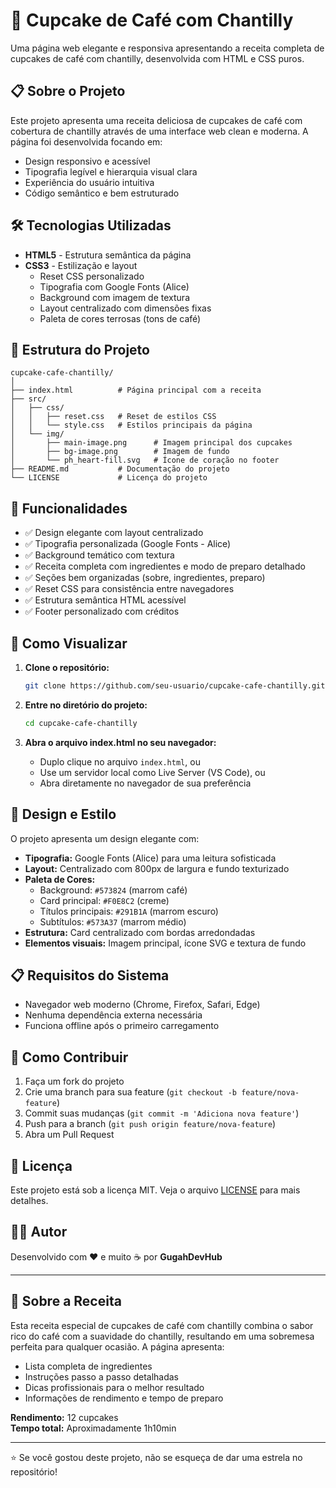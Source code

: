 # 🧁 Cupcake de Café com Chantilly

Uma página web elegante e responsiva apresentando a receita completa de cupcakes de café com chantilly, desenvolvida com HTML e CSS puros.

## 📋 Sobre o Projeto

Este projeto apresenta uma receita deliciosa de cupcakes de café com cobertura de chantilly através de uma interface web clean e moderna. A página foi desenvolvida focando em:

- Design responsivo e acessível
- Tipografia legível e hierarquia visual clara
- Experiência do usuário intuitiva
- Código semântico e bem estruturado

## 🛠️ Tecnologias Utilizadas

- **HTML5** - Estrutura semântica da página
- **CSS3** - Estilização e layout
  - Reset CSS personalizado
  - Tipografia com Google Fonts (Alice)
  - Background com imagem de textura
  - Layout centralizado com dimensões fixas
  - Paleta de cores terrosas (tons de café)

## 📁 Estrutura do Projeto

```
cupcake-cafe-chantilly/
│
├── index.html          # Página principal com a receita
├── src/
│   ├── css/
│   │   ├── reset.css   # Reset de estilos CSS
│   │   └── style.css   # Estilos principais da página
│   └── img/
│       ├── main-image.png      # Imagem principal dos cupcakes
│       ├── bg-image.png        # Imagem de fundo
│       └── ph_heart-fill.svg   # Ícone de coração no footer
├── README.md           # Documentação do projeto
└── LICENSE             # Licença do projeto
```

## 🎯 Funcionalidades

- ✅ Design elegante com layout centralizado
- ✅ Tipografia personalizada (Google Fonts - Alice)
- ✅ Background temático com textura
- ✅ Receita completa com ingredientes e modo de preparo detalhado
- ✅ Seções bem organizadas (sobre, ingredientes, preparo)
- ✅ Reset CSS para consistência entre navegadores
- ✅ Estrutura semântica HTML acessível
- ✅ Footer personalizado com créditos

## 🚀 Como Visualizar

1. **Clone o repositório:**
   ```bash
   git clone https://github.com/seu-usuario/cupcake-cafe-chantilly.git
   ```

2. **Entre no diretório do projeto:**
   ```bash
   cd cupcake-cafe-chantilly
   ```

3. **Abra o arquivo index.html no seu navegador:**
   - Duplo clique no arquivo `index.html`, ou
   - Use um servidor local como Live Server (VS Code), ou
   - Abra diretamente no navegador de sua preferência

## 🎨 Design e Estilo

O projeto apresenta um design elegante com:

- **Tipografia:** Google Fonts (Alice) para uma leitura sofisticada
- **Layout:** Centralizado com 800px de largura e fundo texturizado
- **Paleta de Cores:**
  - Background: `#573824` (marrom café)
  - Card principal: `#F0E8C2` (creme)
  - Títulos principais: `#291B1A` (marrom escuro)
  - Subtítulos: `#573A37` (marrom médio)
- **Estrutura:** Card centralizado com bordas arredondadas
- **Elementos visuais:** Imagem principal, ícone SVG e textura de fundo

## 📋 Requisitos do Sistema

- Navegador web moderno (Chrome, Firefox, Safari, Edge)
- Nenhuma dependência externa necessária
- Funciona offline após o primeiro carregamento

## 🤝 Como Contribuir

1. Faça um fork do projeto
2. Crie uma branch para sua feature (`git checkout -b feature/nova-feature`)
3. Commit suas mudanças (`git commit -m 'Adiciona nova feature'`)
4. Push para a branch (`git push origin feature/nova-feature`)
5. Abra um Pull Request

## 📄 Licença

Este projeto está sob a licença MIT. Veja o arquivo [LICENSE](LICENSE) para mais detalhes.

## 👨‍💻 Autor

Desenvolvido com ❤️ e muito ☕ por **GugahDevHub** 

---

## 🧁 Sobre a Receita

Esta receita especial de cupcakes de café com chantilly combina o sabor rico do café com a suavidade do chantilly, resultando em uma sobremesa perfeita para qualquer ocasião. A página apresenta:

- Lista completa de ingredientes
- Instruções passo a passo detalhadas
- Dicas profissionais para o melhor resultado
- Informações de rendimento e tempo de preparo

**Rendimento:** 12 cupcakes  
**Tempo total:** Aproximadamente 1h10min

---

⭐ Se você gostou deste projeto, não se esqueça de dar uma estrela no repositório!